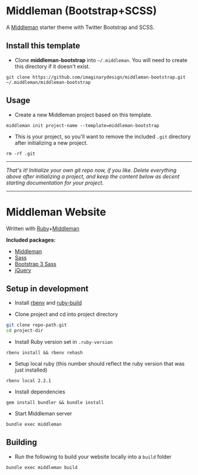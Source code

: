 # Middleman (Bootstrap+SCSS)

A [Middleman](http://middlemanapp.com) starter theme with Twitter Bootstrap and SCSS.

## Install this template

* Clone **middleman-bootstrap** into `~/.middleman`. You will need to create this directory if it doesn't exist.

```
git clone https://github.com/imaginarydesign/middleman-bootstrap.git ~/.middleman/middleman-bootstrap
```

## Usage

* Create a new Middleman project based on this template.

```
middleman init project-name --template=middleman-bootstrap
```

* This is your project, so you'll want to remove the included `.git` directory after initializing a new project.
```
rm -rf .git
```

---

*That's it! Initialize your own git repo now, if you like. Delete everything above after initializing a project, and keep the content below as decent starting documentation for your project.*

---

# Middleman Website

Written with [Ruby](https://www.ruby-lang.org/en/)+[Middleman](http://middlemanapp.com)

**Included packages:**

* [Middleman](http://middlemanapp.com/)
* [Sass](http://sass-lang.com/)
* [Bootstrap 3 Sass](https://github.com/twbs/bootstrap-sass)
* [jQuery](http://jquery.com/)

## Setup in development

* Install [rbenv](https://github.com/sstephenson/rbenv) and [ruby-build](https://github.com/sstephenson/ruby-build#installing-as-an-rbenv-plugin-recommended)

* Clone project and cd into project directory

```bash
git clone repo-path.git
cd project-dir
```

* Install Ruby version set in `.ruby-version`

```
rbenv install && rbenv rehash
```

* Setup local ruby (this number should reflect the ruby version that was just installed)

```
rbenv local 2.2.1
```

* Install dependencies

```
gem install bundler && bundle install
```

* Start Middleman server

```
bundle exec middleman
```

## Building

* Run the following to build your website locally into a `build` folder

```bash
bundle exec middleman build
```